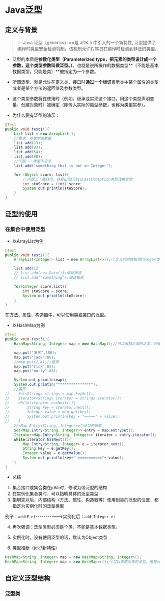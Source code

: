 # Java泛型

## 定义与背景

> ==Java 泛型（generics）==是 JDK 5 中引入的一个新特性, 泛型提供了编译时类型安全检测机制，该机制允许程序员在编译时检测到非法的类型。

- 泛型的本质是**参数化类型（Parameterized type，把元素的类型设计成一个参数，这个类型参数叫做泛型。）**，也就是说所操作的数据类型**（不能是基本数据类型，只能是类）**被指定为一个参数。

- 所谓泛型，就是允许在定义类、接口时**通过一个标识**表示类中某个属性的类型或者是某个方法的返回值及参数类型。

- 这个类型参数将在使用时（例如，继承或实现这个接口，用这个类型声明变量、创建对象时）被确定（即传入实际的类型参数，也称为类型实参）。

- 为什么要有泛型的演示：

```java
@Test
public void test1(){
    List list = new ArrayList();
    //需求：存放学生数据
    list.add(23);
    list.add(93);
    list.add(54);
    list.add(88);
    //问题一：类型不安全
    list.add("something that is not an Integer");

    for (Object score: list){
        //问题二：强转时，容易出现ClassCastException类型转换异常
        int stuScore = (int) score;
        System.out.println(stuScore);
    }
}
```

## 泛型的使用

### 在集合中使用泛型

- 以ArrayList为例

```java
@Test
public void test2(){
    ArrayList<Integer> list = new ArrayList<>();//定义的时候指明Integer类型

    list.add(12
    // list.add(new Date());编译报错
    // list.add("something");编译报错

    for(Integer score:list){
        int stuScore = score;
        System.out.println(stuScore);
    }
}
```

在方法、属性、构造器中，可以使用类或接口的泛型。

- 以HashMap为例

```java
@Test
public void test3(){
    HashMap<String, Integer> map = new HashMap();//可以省略后面的泛型，但是<>不能省略

    map.put("张三",100);
    map.put("jack",88);
    //map.put(2,4);//报错
    map.put("rick",88);
    map.put("morty",88);

    System.out.println(map);
    System.out.println("***************");
    //遍历
//    Set<String> strings = map.keySet();
//    Iterator<String> iterator = strings.iterator();
//    while(iterator.hasNext()){
//        String key = iterator.next();
//        Integer value = map.get(key);
//        System.out.println(key + "=====" + value);
//    }
    //<Map.Entry<String, Integer>>为泛型的嵌套
    Set<Map.Entry<String, Integer>> entry = map.entrySet();
    Iterator<Map.Entry<String, Integer>> iterator = entry.iterator();
    while(iterator.hasNext()){
        Map.Entry<String, Integer> e = iterator.next();
        String key = e.getKey();
        Integer value = e.getValue();
        System.out.println(key+"-==========="+ value);
    }
}
```

- 总结

1. 集合接口或集合类在jdk5时，修改为带泛型的结构
2. 在实例化集合类时，可以指明具体的泛型类型
3. 指明完以后，内部结构（方法、属性、构造器等）使用到类的泛型的位置，都指定为实例化时的泛型类型

例子：`add(E e)`----------->实例化后：`add(Integer e)`

4. 再次强调：泛型类型必须是个类，不能是基本数据类型。
5. 实例化时，没有使用泛型的话，默认为Object类型

6. 类型推断（jdk7新特性）

```java
HashMap<String, Integer> map = new HashMap<String, Integer>();
HashMap<String, Integer> map = new HashMap<>();//可以省略后面的泛型，但是<>不能省略
```

## 自定义泛型结构

### 泛型类



